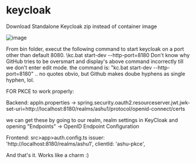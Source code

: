 # keycloak

Download Standalone Keycloak zip instead of container image

![image](https://github.com/ashu-89/keycloak/assets/44347137/32a4f9b8-2078-4c8b-8e1b-dde06caab024)

From bin folder, execut the following command to start keycloak on a port other than default 8080.
\kc.bat start-dev --http-port=8180
Don't know why GitHub tries to be oversmart and display's above command incorrectly till we don't enter edit mode.
the command is:
"kc.bat start-dev --http-port=8180" .. no quotes obvio, but Github makes doube hyphens as single hyphen, lol.

FOR PKCE to work properly:

Backend:
appln.properties ->
spring.security.oauth2.resourceserver.jwt.jwk-set-uri=http://localhost:8180/realms/ashu1/protocol/openid-connect/certs

we can get these by going to our realm, realm settings in KeyCloak and opening "Endpoints" -> OpenID Endpoint Configuration

Frontend:
src>app>auth.config.ts
issuer: 'http://localhost:8180/realms/ashu1',
clientId: 'ashu-pkce',

And that's it.
Works like a charm :)

